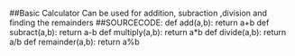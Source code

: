##Basic Calculator 
Can be used for addition, subraction ,division and finding the remainders
##SOURCECODE:
def add(a,b):
    return a+b
def subract(a,b):
    return a-b
def multiply(a,b):
    return a*b
def divide(a,b):
    return a/b
def remainder(a,b):
    return a%b